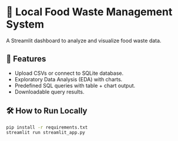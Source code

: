# 🥗 Local Food Waste Management System

A Streamlit dashboard to analyze and visualize food waste data.

## 🚀 Features
- Upload CSVs or connect to SQLite database.
- Exploratory Data Analysis (EDA) with charts.
- Predefined SQL queries with table + chart output.
- Downloadable query results.

## 🛠 How to Run Locally
```bash
pip install -r requirements.txt
streamlit run streamlit_app.py
